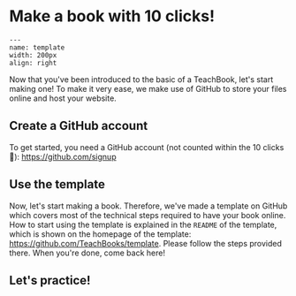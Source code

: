 # Make a book with 10 clicks!

```{figure} figures/template.jpg
---
name: template
width: 200px
align: right
```


Now that you've been introduced to the basic of a TeachBook, let's start making one! To make it very ease, we make use of GitHub to store your files online and host your website.

## Create a GitHub account
To get started, you need a GitHub account (not counted within the 10 clicks 🤭): https://github.com/signup

## Use the template
Now, let's start making a book. Therefore, we've made a template on GitHub which covers most of the technical steps required to have your book online. How to start using the template is explained in the `README` of the template, which is shown on the homepage of the template: https://github.com/TeachBooks/template. Please follow the steps provided there. When you're done, come back here!

## Let's practice!
